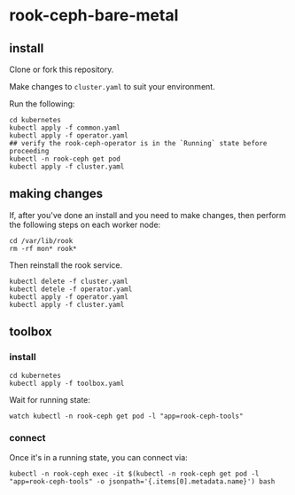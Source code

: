 # rook-ceph-bare-metal



## install

Clone or fork this repository.

Make changes to `cluster.yaml` to suit your environment.

Run the following:
```
cd kubernetes
kubectl apply -f common.yaml
kubectl apply -f operator.yaml
## verify the rook-ceph-operator is in the `Running` state before proceeding
kubectl -n rook-ceph get pod
kubectl apply -f cluster.yaml
```

## making changes

If, after you've done an install and you need to make changes, then perform the following steps on each worker node:

```
cd /var/lib/rook
rm -rf mon* rook*
```

Then reinstall the rook service.

```
kubectl delete -f cluster.yaml
kubectl detele -f operator.yaml
kubectl apply -f operator.yaml
kubectl apply -f cluster.yaml
```

## toolbox

### install

```
cd kubernetes
kubectl apply -f toolbox.yaml
```

Wait for running state:
```
watch kubectl -n rook-ceph get pod -l "app=rook-ceph-tools"
```

### connect

Once it's in a running state, you can connect via:
```
kubectl -n rook-ceph exec -it $(kubectl -n rook-ceph get pod -l "app=rook-ceph-tools" -o jsonpath='{.items[0].metadata.name}') bash
```



